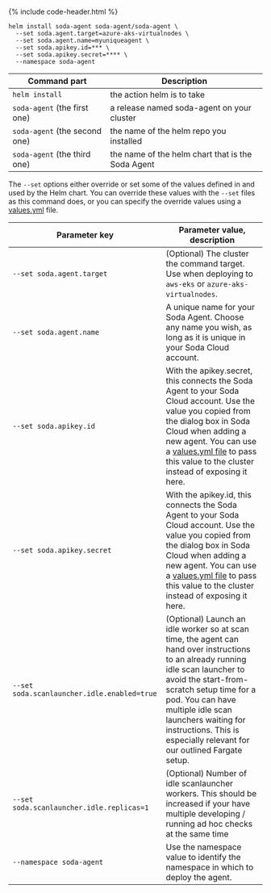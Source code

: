 {% include code-header.html %}
```shell
helm install soda-agent soda-agent/soda-agent \
  --set soda.agent.target=azure-aks-virtualnodes \
  --set soda.agent.name=myuniqueagent \
  --set soda.apikey.id=*** \
  --set soda.apikey.secret=**** \
  --namespace soda-agent
```

| Command part | Description   |
|--------------|---------------|
| `helm install` | the action helm is to take | 
| `soda-agent` (the first one) | a release named soda-agent on your cluster |
| `soda-agent` (the second one)| the name of the helm repo you installed|
| `soda-agent` (the third one) | the name of the helm chart that is the Soda Agent |

The `--set` options either override or set some of the values defined in and used by the Helm chart. You can override these values with the `--set` files as this command does, or you can specify the override values using a [values.yml](#deploy-using-a-values-yaml-file) file. 

| Parameter key      | Parameter value, description   |
|-----------------|--------------------------------|
| `--set soda.agent.target` | (Optional) The cluster the command target. Use when deploying to `aws-eks` or `azure-aks-virtualnodes`. |
| `--set soda.agent.name`   | A unique name for your Soda Agent. Choose any name you wish, as long as it is unique in your Soda Cloud account. |
| `--set soda.apikey.id`    | With the apikey.secret, this connects the Soda Agent to your Soda Cloud account. Use the value you copied from the dialog box in Soda Cloud when adding a new agent. You can use a [values.yml file](#deploy-using-a-values-yaml-file) to pass this value to the cluster instead of exposing it here.|
| `--set soda.apikey.secret`    | With the apikey.id, this connects the Soda Agent to your Soda Cloud account. Use the value you copied from the dialog box in Soda Cloud when adding a new agent. You can use a [values.yml file](#deploy-using-a-values-yaml-file) to pass this value to the cluster instead of exposing it here.|
| `--set soda.scanlauncher.idle.enabled=true` | (Optional) Launch an idle worker so at scan time, the agent can hand over instructions to an already running idle scan launcher to avoid the start-from-scratch setup time for a pod. You can have multiple idle scan launchers waiting for instructions. This is especially relevant for our outlined Fargate setup.  |
|  `--set soda.scanlauncher.idle.replicas=1` | (Optional) Number of idle scanlauncher workers. This should be increased if your have multiple developing / running ad hoc checks at the same time |
| `--namespace soda-agent` | Use the namespace value to identify the namespace in which to deploy the agent. 

<br />
